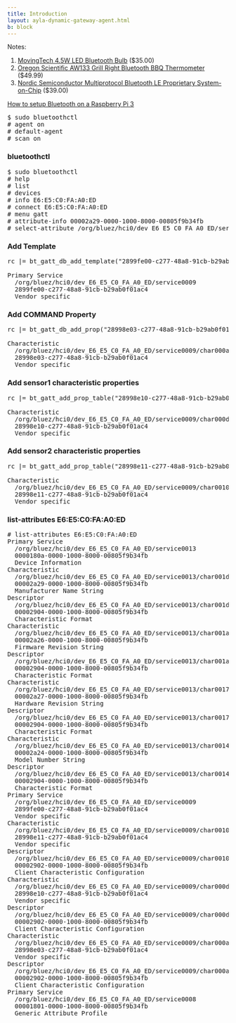 ```yaml
---
title: Introduction
layout: ayla-dynamic-gateway-agent.html
b: block
---
```


Notes:

1. [MovingTech 4.5W LED Bluetooth Bulb](https://www.amazon.com/gp/product/B01A5JX7BO) ($35.00)
1. [Oregon Scientific AW133 Grill Right Bluetooth BBQ Thermometer](https://www.amazon.com/Oregon-Scientific-AW133-Bluetooth-%20Thermometer/dp/B00JFSW0AQ) ($49.99)
1. [Nordic Semiconductor Multiprotocol Bluetooth LE Proprietary System-on-Chip](https://www.digikey.com/product-detail/en/nordic-semiconductor-asa/NRF52-%20DK/1490-1053-ND/5773879) ($39.00)

[How to setup Bluetooth on a Raspberry Pi 3](https://www.cnet.com/how-to/how-to-setup-bluetooth-on-a-raspberry-pi-3/)

<pre>
$ sudo bluetoothctl
# agent on
# default-agent
# scan on
</pre>

### bluetoothctl

<pre>
$ sudo bluetoothctl
# help
# list
# devices
# info E6:E5:C0:FA:A0:ED
# connect E6:E5:C0:FA:A0:ED
# menu gatt
# attribute-info 00002a29-0000-1000-8000-00805f9b34fb
# select-attribute /org/bluez/hci0/dev_E6_E5_C0_FA_A0_ED/service0009/char000d
</pre>

### Add Template

<pre>
rc |= bt_gatt_db_add_template("2899fe00-c277-48a8-91cb-b29ab0f01ac4", "grillrt", "1.2");

Primary Service
  /org/bluez/hci0/dev_E6_E5_C0_FA_A0_ED/service0009
  2899fe00-c277-48a8-91cb-b29ab0f01ac4
  Vendor specific
</pre>

### Add COMMAND Property

<pre>
rc |= bt_gatt_db_add_prop("28998e03-c277-48a8-91cb-b29ab0f01ac4", "ctl", "COMMAND", PROP_STRING, PROP_TO_DEVICE, NULL, NULL);

Characteristic
  /org/bluez/hci0/dev_E6_E5_C0_FA_A0_ED/service0009/char000a
  28998e03-c277-48a8-91cb-b29ab0f01ac4
  Vendor specific
</pre>

### Add sensor1 characteristic properties

<pre>
rc |= bt_gatt_add_prop_table("28998e10-c277-48a8-91cb-b29ab0f01ac4", "00", sensor_props, ARRAY_LEN(sensor_props));

Characteristic
  /org/bluez/hci0/dev_E6_E5_C0_FA_A0_ED/service0009/char000d
  28998e10-c277-48a8-91cb-b29ab0f01ac4
  Vendor specific
</pre>

### Add sensor2 characteristic properties

<pre>
rc |= bt_gatt_add_prop_table("28998e11-c277-48a8-91cb-b29ab0f01ac4", "01", sensor_props, ARRAY_LEN(sensor_props));

Characteristic
  /org/bluez/hci0/dev_E6_E5_C0_FA_A0_ED/service0009/char0010
  28998e11-c277-48a8-91cb-b29ab0f01ac4
  Vendor specific
</pre>

### list-attributes E6:E5:C0:FA:A0:ED

<pre>
# list-attributes E6:E5:C0:FA:A0:ED
Primary Service
  /org/bluez/hci0/dev_E6_E5_C0_FA_A0_ED/service0013
  0000180a-0000-1000-8000-00805f9b34fb
  Device Information
Characteristic
  /org/bluez/hci0/dev_E6_E5_C0_FA_A0_ED/service0013/char001d
  00002a29-0000-1000-8000-00805f9b34fb
  Manufacturer Name String
Descriptor
  /org/bluez/hci0/dev_E6_E5_C0_FA_A0_ED/service0013/char001d/desc001f
  00002904-0000-1000-8000-00805f9b34fb
  Characteristic Format
Characteristic
  /org/bluez/hci0/dev_E6_E5_C0_FA_A0_ED/service0013/char001a
  00002a26-0000-1000-8000-00805f9b34fb
  Firmware Revision String
Descriptor
  /org/bluez/hci0/dev_E6_E5_C0_FA_A0_ED/service0013/char001a/desc001c
  00002904-0000-1000-8000-00805f9b34fb
  Characteristic Format
Characteristic
  /org/bluez/hci0/dev_E6_E5_C0_FA_A0_ED/service0013/char0017
  00002a27-0000-1000-8000-00805f9b34fb
  Hardware Revision String
Descriptor
  /org/bluez/hci0/dev_E6_E5_C0_FA_A0_ED/service0013/char0017/desc0019
  00002904-0000-1000-8000-00805f9b34fb
  Characteristic Format
Characteristic
  /org/bluez/hci0/dev_E6_E5_C0_FA_A0_ED/service0013/char0014
  00002a24-0000-1000-8000-00805f9b34fb
  Model Number String
Descriptor
  /org/bluez/hci0/dev_E6_E5_C0_FA_A0_ED/service0013/char0014/desc0016
  00002904-0000-1000-8000-00805f9b34fb
  Characteristic Format
Primary Service
  /org/bluez/hci0/dev_E6_E5_C0_FA_A0_ED/service0009
  2899fe00-c277-48a8-91cb-b29ab0f01ac4
  Vendor specific
Characteristic
  /org/bluez/hci0/dev_E6_E5_C0_FA_A0_ED/service0009/char0010
  28998e11-c277-48a8-91cb-b29ab0f01ac4
  Vendor specific
Descriptor
  /org/bluez/hci0/dev_E6_E5_C0_FA_A0_ED/service0009/char0010/desc0012
  00002902-0000-1000-8000-00805f9b34fb
  Client Characteristic Configuration
Characteristic
  /org/bluez/hci0/dev_E6_E5_C0_FA_A0_ED/service0009/char000d
  28998e10-c277-48a8-91cb-b29ab0f01ac4
  Vendor specific
Descriptor
  /org/bluez/hci0/dev_E6_E5_C0_FA_A0_ED/service0009/char000d/desc000f
  00002902-0000-1000-8000-00805f9b34fb
  Client Characteristic Configuration
Characteristic
  /org/bluez/hci0/dev_E6_E5_C0_FA_A0_ED/service0009/char000a
  28998e03-c277-48a8-91cb-b29ab0f01ac4
  Vendor specific
Descriptor
  /org/bluez/hci0/dev_E6_E5_C0_FA_A0_ED/service0009/char000a/desc000c
  00002902-0000-1000-8000-00805f9b34fb
  Client Characteristic Configuration
Primary Service
  /org/bluez/hci0/dev_E6_E5_C0_FA_A0_ED/service0008
  00001801-0000-1000-8000-00805f9b34fb
  Generic Attribute Profile
</pre>